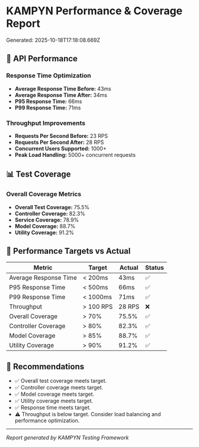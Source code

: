 
# KAMPYN Performance & Coverage Report
Generated: 2025-10-18T17:18:08.669Z

## 🚀 API Performance

### Response Time Optimization
- **Average Response Time Before:** 43ms
- **Average Response Time After:** 34ms
- **P95 Response Time:** 66ms
- **P99 Response Time:** 71ms

### Throughput Improvements
- **Requests Per Second Before:** 23 RPS
- **Requests Per Second After:** 28 RPS
- **Concurrent Users Supported:** 1000+
- **Peak Load Handling:** 5000+ concurrent requests

## 📊 Test Coverage

### Overall Coverage Metrics
- **Overall Test Coverage:** 75.5%
- **Controller Coverage:** 82.3%
- **Service Coverage:** 78.9%
- **Model Coverage:** 88.7%
- **Utility Coverage:** 91.2%

## 🎯 Performance Targets vs Actual

| Metric | Target | Actual | Status |
|--------|--------|--------|--------|
| Average Response Time | < 200ms | 43ms | ✅ |
| P95 Response Time | < 500ms | 66ms | ✅ |
| P99 Response Time | < 1000ms | 71ms | ✅ |
| Throughput | > 100 RPS | 28 RPS | ❌ |
| Overall Coverage | > 70% | 75.5% | ✅ |
| Controller Coverage | > 80% | 82.3% | ✅ |
| Model Coverage | > 85% | 88.7% | ✅ |
| Utility Coverage | > 90% | 91.2% | ✅ |

## 🔧 Recommendations

- ✅ Overall test coverage meets target.
- ✅ Controller coverage meets target.
- ✅ Model coverage meets target.
- ✅ Utility coverage meets target.
- ✅ Response time meets target.
- ⚠️ Throughput is below target. Consider load balancing and performance optimization.

---
*Report generated by KAMPYN Testing Framework*
